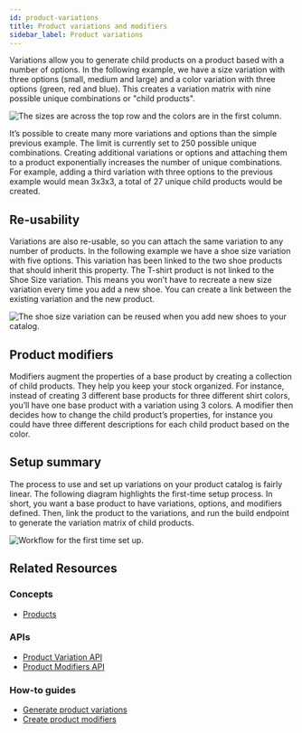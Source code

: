 ```yaml
---
id: product-variations
title: Product variations and modifiers
sidebar_label: Product variations
---
```


Variations allow you to generate child products on a product based with a number of options. In the following example, we have a size variation with three options (small, medium and large) and a color variation with three options (green, red and blue). This creates a variation matrix with nine possible unique combinations or "child products".

![The sizes are across the top row and the colors are in the first column.](assets/product-variations-1.png)

It’s possible to create many more variations and options than the simple previous example. The limit is currently set to 250 possible unique combinations. Creating additional variations or options and attaching them to a product exponentially increases the number of unique combinations. For example, adding a third variation with three options to the previous example would mean 3x3x3, a total of 27 unique child products would be created.

## Re-usability

Variations are also re-usable, so you can attach the same variation to any number of products. In the following example we have a shoe size variation with five options. This variation has been linked to the two shoe products that should inherit this property. The T-shirt product is not linked to the Shoe Size variation. This means you won’t have to recreate a new size variation every time you add a new shoe. You can create a link between the existing variation and the new product.

![The shoe size variation can be reused when you add new shoes to your catalog.](assets/product-variations-2.png)

## Product modifiers

Modifiers augment the properties of a base product by creating a collection of child products. They help you keep your stock organized. For instance, instead of creating 3 different base products for three different shirt colors, you’ll have one base product with a variation using 3 colors. A modifier then decides how to change the child product’s properties, for instance you could have three different descriptions for each child product based on the color.

## Setup summary

The process to use and set up variations on your product catalog is fairly linear. The following diagram highlights the first-time setup process. In short, you want a base product to have variations, options, and modifiers defined. Then, link the product to the variations, and run the build endpoint to generate the variation matrix of child products.

![Workflow for the first time set up.](assets/product-variations-3.png)

## Related Resources

### Concepts

- [Products](products.md)

### APIs

- [Product Variation API](../api/catalog/product-variations/index.md)
- [Product Modifiers API](../api/catalog/product-variations/modifiers/index.md)

### How-to guides

- [Generate product variations](../developer/how-to/generate-product-variations.md)
- [Create product modifiers](../developer/how-to/create-product-modifiers.md)

